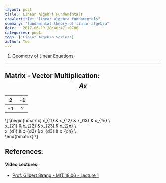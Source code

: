 ```yaml
---
layout: post
title:  Linear Algebra Fundamentals
crawlertitle: "linear algebra fundamentals"
summary: "fundamental theory of linear algebra"
date:   2017-06-20 18:48:47 +0700
categories: posts
tags: ['Linear Algebra Series']
author: Yue
---
```


1. Geometry of Linear Equations
---

## Matrix - Vector Multiplication: $$Ax$$

| 2 | -1 |     
|---|:--:|
|-1 | 2  | 

\\[
\begin{bmatrix}
    x_{11}       & x_{12} & x_{13} & x_{1n} \\\
    x_{21}       & x_{22} & x_{23} & x_{2n} \\\
    x_{d1}       & x_{d2} & x_{d3} & x_{dn} \\\
\end{bmatrix}
\\]
## References:

#### Video Lectures: 
* [Prof. Gilbert Strang - MIT 18.06 - Lecture 1](https://ocw.mit.edu/courses/mathematics/18-06-linear-algebra-spring-2010/video-lectures/lecture-1-the-geometry-of-linear-equations/)
